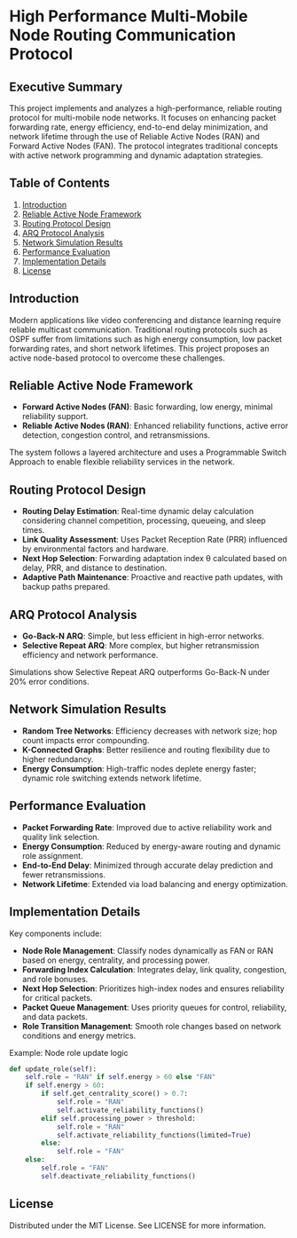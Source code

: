# High Performance Multi-Mobile Node Routing Communication Protocol

## Executive Summary

This project implements and analyzes a high-performance, reliable routing protocol for multi-mobile node networks. It focuses on enhancing packet forwarding rate, energy efficiency, end-to-end delay minimization, and network lifetime through the use of Reliable Active Nodes (RAN) and Forward Active Nodes (FAN). The protocol integrates traditional concepts with active network programming and dynamic adaptation strategies.

## Table of Contents

1. [Introduction](#introduction)
2. [Reliable Active Node Framework](#reliable-active-node-framework)
3. [Routing Protocol Design](#routing-protocol-design)
4. [ARQ Protocol Analysis](#arq-protocol-analysis)
5. [Network Simulation Results](#network-simulation-results)
6. [Performance Evaluation](#performance-evaluation)
7. [Implementation Details](#implementation-details)
8. [License](#license)

## Introduction

Modern applications like video conferencing and distance learning require reliable multicast communication. Traditional routing protocols such as OSPF suffer from limitations such as high energy consumption, low packet forwarding rates, and short network lifetimes. This project proposes an active node-based protocol to overcome these challenges.

## Reliable Active Node Framework

- **Forward Active Nodes (FAN)**: Basic forwarding, low energy, minimal reliability support.
- **Reliable Active Nodes (RAN)**: Enhanced reliability functions, active error detection, congestion control, and retransmissions.

The system follows a layered architecture and uses a Programmable Switch Approach to enable flexible reliability services in the network.

## Routing Protocol Design

- **Routing Delay Estimation**: Real-time dynamic delay calculation considering channel competition, processing, queueing, and sleep times.
- **Link Quality Assessment**: Uses Packet Reception Rate (PRR) influenced by environmental factors and hardware.
- **Next Hop Selection**: Forwarding adaptation index θ calculated based on delay, PRR, and distance to destination.
- **Adaptive Path Maintenance**: Proactive and reactive path updates, with backup paths prepared.

## ARQ Protocol Analysis

- **Go-Back-N ARQ**: Simple, but less efficient in high-error networks.
- **Selective Repeat ARQ**: More complex, but higher retransmission efficiency and network performance.

Simulations show Selective Repeat ARQ outperforms Go-Back-N under 20% error conditions.

## Network Simulation Results

- **Random Tree Networks**: Efficiency decreases with network size; hop count impacts error compounding.
- **K-Connected Graphs**: Better resilience and routing flexibility due to higher redundancy.
- **Energy Consumption**: High-traffic nodes deplete energy faster; dynamic role switching extends network lifetime.

## Performance Evaluation

- **Packet Forwarding Rate**: Improved due to active reliability work and quality link selection.
- **Energy Consumption**: Reduced by energy-aware routing and dynamic role assignment.
- **End-to-End Delay**: Minimized through accurate delay prediction and fewer retransmissions.
- **Network Lifetime**: Extended via load balancing and energy optimization.

## Implementation Details

Key components include:

- **Node Role Management**: Classify nodes dynamically as FAN or RAN based on energy, centrality, and processing power.
- **Forwarding Index Calculation**: Integrates delay, link quality, congestion, and role bonuses.
- **Next Hop Selection**: Prioritizes high-index nodes and ensures reliability for critical packets.
- **Packet Queue Management**: Uses priority queues for control, reliability, and data packets.
- **Role Transition Management**: Smooth role changes based on network conditions and energy metrics.

Example: Node role update logic

```python
def update_role(self):
    self.role = "RAN" if self.energy > 60 else "FAN"
    if self.energy > 60:
        if self.get_centrality_score() > 0.7:
            self.role = "RAN"
            self.activate_reliability_functions()
        elif self.processing_power > threshold:
            self.role = "RAN"
            self.activate_reliability_functions(limited=True)
        else:
            self.role = "FAN"
    else:
        self.role = "FAN"
        self.deactivate_reliability_functions()
```

## License

Distributed under the MIT License. See LICENSE for more information.
